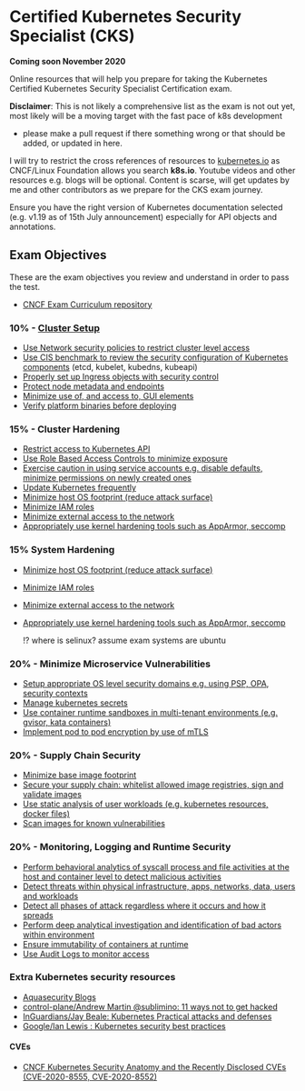 # Certified Kubernetes Security Specialist (CKS)  
**Coming soon November 2020**

Online resources that will help you prepare for taking the Kubernetes Certified Kubernetes Security Specialist Certification exam.

**Disclaimer**: This is not likely a comprehensive list as the exam is not out yet, most likely will be a moving target with the fast pace of k8s development
- please make a pull request if there something wrong or that should be added, or updated in here.

I will try to restrict the cross references of resources to [kubernetes.io](kubernetes.io) as CNCF/Linux Foundation allows you search **k8s.io**. Youtube videos and other resources e.g. blogs will be optional.
Content is scarse, will get updates by me and other contributors as we prepare for the CKS exam journey.

Ensure you have the right version of Kubernetes documentation selected (e.g. v1.19 as of 15th July announcement) especially for API objects and annotations.

## Exam Objectives

These are the exam objectives you review and understand in order to pass the test.

* [CNCF Exam Curriculum repository ](https://github.com/cncf/curriculum)


### 10% - [Cluster Setup](https://kubernetes.io/docs/tasks/administer-cluster/securing-a-cluster/)
* [Use Network security policies to restrict cluster level access]()
* [Use CIS benchmark to review the security configuration of Kubernetes components]()
 (etcd, kubelet, kubedns, kubeapi)
* [Properly set up Ingress objects with security control]()
* [Protect node metadata and endpoints]()
* [Minimize use of, and access to, GUI elements]()
* [Verify platform binaries before deploying]()

### 15% - Cluster Hardening
* [Restrict access to Kubernetes API]()
* [Use Role Based Access Controls to minimize exposure]()
* [Exercise caution in using service accounts e.g. disable defaults, minimize permissions on newly created ones]()
* [Update Kubernetes frequently]()
* [Minimize host OS footprint (reduce attack surface)]()
* [Minimize IAM roles]()
* [Minimize external access to the network]()
* [Appropriately use kernel hardening tools such as AppArmor, seccomp]()


### 15% System Hardening

* [Minimize host OS footprint (reduce attack surface)]()
* [Minimize IAM roles]()
* [Minimize external access to the network]()
* [Appropriately use kernel hardening tools such as AppArmor, seccomp]()

    !? where is selinux? assume exam systems are ubuntu

### 20% - Minimize Microservice Vulnerabilities

* [Setup appropriate OS level security domains e.g. using PSP, OPA, security contexts]()
* [Manage kubernetes secrets]()
* [Use container runtime sandboxes in multi-tenant environments (e.g. gvisor, kata containers)]()
* [Implement pod to pod encryption by use of mTLS]()

### 20% - Supply Chain Security
* [Minimize base image footprint]()
* [Secure your supply chain: whitelist allowed image registries, sign and validate images]()
* [Use static analysis of user workloads (e.g. kubernetes resources, docker files)]()
* [Scan images for known vulnerabilities]()


### 20% - Monitoring, Logging and Runtime Security

* [Perform behavioral analytics of syscall process and file activities at the host and container
 level to detect malicious activities]()
* [Detect threats within physical infrastructure, apps, networks, data, users and workloads]()
* [Detect all phases of attack regardless where it occurs and how it spreads]()
* [Perform deep analytical investigation and identification of bad actors within environment]()
* [Ensure immutability of containers at runtime]()
* [Use Audit Logs to monitor access]()


### Extra Kubernetes security resources
* [Aquasecurity Blogs](https://blog.aquasec.com/)
* [control-plane/Andrew Martin @sublimino: 11 ways not to get hacked](https://control-plane.io/posts/11-ways-not-to-get-hacked/)
* [InGuardians/Jay Beale: Kubernetes Practical attacks and defenses](https://youtu.be/LtCx3zZpOfs)
* [Google/Ian Lewis : Kubernetes security best practices](https://youtu.be/wqsUfvRyYpw)

#### CVEs
* [CNCF Kubernetes Security Anatomy and the Recently Disclosed CVEs (CVE-2020-8555, CVE-2020-8552)](https://youtu.be/Dp1RCYCpyJk)

